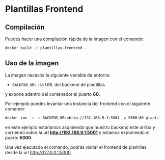 # Plantillas Frontend

## Compilación

Puedes hacer una compilación rápida de la imagen con el comando:

```sh
docker build -t plantillas-frontend .
```

## Uso de la imagen

La imagen necesita la siguiente variable de entorno:

* `BACKEND_URL` : la URL del backend de plantillas

y expone adentro del contenedor el puerto **80**.

Por ejemplo puedes levantar una instancia del frontend con el siguiente comando:

```sh
docker run -d -e BACKEND_URL=http://192.168.9.1:5001 -p 5000:80 plantillas-frontend
```

en este ejemplo estaríamos asumiendo que nuestro backend esté arriba y corriendo
sobre la url **http://192.168.9.1:5001** y estamos exponiendo el puerto **5000**.

Una vez ejecutado el comando, podrás visitar el frontend de plantillas desde la url http://127.0.0.1:5000.
